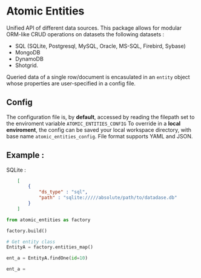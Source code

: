 # Atomic Entities
Unified API of different data sources.
This package allows for modular ORM-like CRUD operations on datasets the following datasets : 
- SQL (SQLite, Postgresql, MySQL, Oracle, MS-SQL, Firebird, Sybase)
- MongoDB
- DynamoDB
- Shotgrid.

Queried data of a single row/document is encasulated in an  `entity` object whose properties are user-specified in a config file. 

## Config

The configuration file is, by **default**, accessed by reading the filepath set to the enviroment variable `ATOMIC_ENTITIES_CONFIG` To override in a **local enviroment**, the config can be saved your local workspace directory, with base name `atomic_entities_config`. File format supports YAML and JSON. 


## Example : 
SQLite :

```json
    [
        {
            "ds_type" : "sql",
            "path" : "sqlite://///absolute/path/to/datadase.db"
        }
    ]
```

```python
from atomic_entities as factory

factory.build()

# Get entity class
EntityA = factory.entities_map()

ent_a = EntityA.findOne(id=10)

ent_a = 


```
